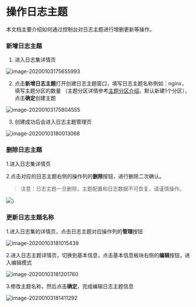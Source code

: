 # 操作日志主题

本文档主要介绍如何通过控制台对日志主题进行增删更新等操作。

### 新增日志主题

1. 进入日志集详情页

![image-20200103175655993](https://main.qcloudimg.com/raw/edcde0db89858b61c8725bd49fc2c4cb.png)

2. 点击**新增日志主题**打开创建日志主题窗口，填写日志主题名称例如：nginx，填写主题分区的数量 （主题分区详情参考[主题分区介绍](https://cloud.tencent.com/document/product/614/39259)，默认新建1个分区），点击**确定**创建主题

![image-20200103175804555](https://main.qcloudimg.com/raw/64982fcbc9d0c3476955984d591402ce.png)



3. 创建成功后会进入日志主题管理页

![image-20200103180013068](https://main.qcloudimg.com/raw/d46e1e5c622623ebc4e689939449525b.png)

### 删除日志主题

1.进入日志集详情页

2.点击对应的日志主题右侧的操作列的**删除**按钮，进行删除二次确认。

> 注意：日志主题一旦删除，主题配置和日志数据不可恢复，请谨慎操作。

![）](https://main.qcloudimg.com/raw/c07766c2d8353a46ca1d77f41eafbdb6.png)



### 更新日志主题名称

1.进入日志集的详情页，点击日志主题对应操作列的**管理**按钮

![image-20200103181015439](https://main.qcloudimg.com/raw/2ae91981216821c9dcff02c02c0f6468.png)

2.进入日志主题详情页，切换到基本信息，点击基本信息板块右侧的**编辑**按钮，进入编辑模式

![image-20200103181201760](https://main.qcloudimg.com/raw/7e4f607726ff6c5b545436d946c6a9aa.png)

3.修改主题名称，然后点击**确定**，完成编辑日志主题信息

![image-20200103181411292](https://main.qcloudimg.com/raw/ffbb411487a12f44241a98fe1a18c9d0.png)
